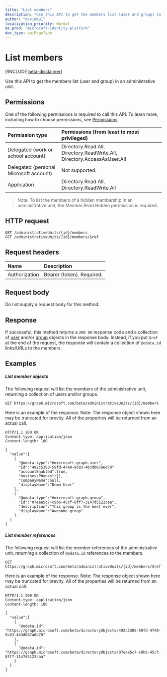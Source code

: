 ```yaml
---
title: "List members"
description: "Use this API to get the members list (user and group) in an administrative unit."
author: "davidmu1"
localization_priority: Normal
ms.prod: "microsoft-identity-platform"
doc_type: apiPageType
---
```


# List members

[!INCLUDE [beta-disclaimer](../../includes/beta-disclaimer.md)]

Use this API to get the members list (user and group) in an administrative unit.

## Permissions
One of the following permissions is required to call this API. To learn more, including how to choose permissions, see [Permissions](/graph/permissions-reference).


|Permission type      | Permissions (from least to most privileged)              |
|:--------------------|:---------------------------------------------------------|
|Delegated (work or school account) | Directory.Read.All, Directory.ReadWrite.All, Directory.AccessAsUser.All    |
|Delegated (personal Microsoft account) | Not supported.    |
|Application | Directory.Read.All, Directory.ReadWrite.All |

> Note: To list the members of a hidden membership in an administrative unit, the Member.Read.Hidden permission is required.

## HTTP request

```http
GET /administrativeUnits/{id}/members
GET /administrativeUnits/{id}/members/$ref
```
## Request headers
| Name      |Description|
|:----------|:----------|
| Authorization  | Bearer {token}. Required. |

## Request body
Do not supply a request body for this method.

## Response

If successful, this method returns a `200 OK` response code and a collection of [user](../resources/user.md) and/or [group](../resources/group.md) objects in the response body.  Instead, if you put `$ref` at the end of the request, the response will contain a collection of `@odata.id` links/URLs to the members.

## Examples
##### List member objects
The following request will list the members of the administrative unit, returning a collection of users and/or groups.

```http
GET https://graph.microsoft.com/beta/administrativeUnits/{id}/members
```

Here is an example of the response. Note: The response object shown here may be truncated for brevity. All of the properties will be returned from an actual call.
 
```http
HTTP/1.1 200 OK
Content-type: application/json
Content-length: 100

{
  "value":[
    {
      "@odata.type":"#microsoft.graph.user",
      "id":"492c5308-59fd-4740-9c83-4b3db07a6d70"
      "accountEnabled":true,
      "businessPhones":[],
      "companyName":null,
      "displayName":"Demo User"
    },
    {
      "@odata.type":"#microsoft.graph.group",
      "id":"07eaa5c7-c9b6-45cf-8ff7-3147d5122caa",
      "description":"This group is the best ever",
      "displayName":"Awesome group"
    }
  ]
}
```

##### List member references
The following request will list the member references of the administrative unit, returning a collection of `@odata.id` references to the members.
```
GET https://graph.microsoft.com/beta/administrativeUnits/{id}/members/$ref
```
Here is an example of the response. Note: The response object shown here may be truncated for brevity. All of the properties will be returned from an actual call.
 
```http
HTTP/1.1 200 OK
Content-type: application/json
Content-length: 100

{
  "value":[
    {
      "@odata.id": "https://graph.microsoft.com/beta/directoryObjects/492c5308-59fd-4740-9c83-4b3db07a6d70"
    },
    {
      "@odata.id": "https://graph.microsoft.com/beta/directoryObjects/07eaa5c7-c9b6-45cf-8ff7-3147d5122caa"
    }
  ]
}
```

